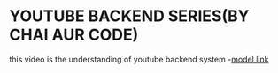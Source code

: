 # YOUTUBE BACKEND SERIES(BY CHAI AUR CODE)

this video is the understanding of youtube backend system -[model link](https://app.eraser.io/workspace/YtPqZ1VogxGy1jzIDkzj)
